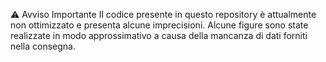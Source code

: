 ⚠️ Avviso Importante
Il codice presente in questo repository è attualmente non ottimizzato e presenta alcune imprecisioni. Alcune figure sono state realizzate in modo approssimativo a causa della mancanza di dati forniti nella consegna.

